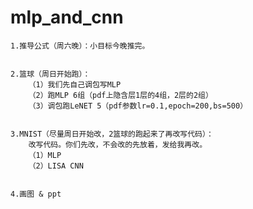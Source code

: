 # mlp_and_cnn

    1.推导公式（周六晚）：小目标今晚推完。


    2.篮球（周日开始跑）：
        （1）我们先自己调包写MLP
        （2）跑MLP 6组（pdf上隐含层1层的4组，2层的2组）
        （3）调包跑LeNET 5（pdf参数lr=0.1,epoch=200,bs=500）
    
    
    3.MNIST（尽量周日开始改，2篮球的跑起来了再改写代码）：
        改写代码。你们先改，不会改的先放着，发给我再改。
        （1）MLP
        （2）LISA CNN


    4.画图 & ppt
